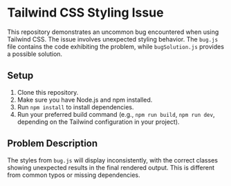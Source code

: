# Tailwind CSS Styling Issue

This repository demonstrates an uncommon bug encountered when using Tailwind CSS.  The issue involves unexpected styling behavior.  The `bug.js` file contains the code exhibiting the problem, while `bugSolution.js` provides a possible solution.

## Setup

1.  Clone this repository.
2.  Make sure you have Node.js and npm installed.
3.  Run `npm install` to install dependencies.
4.  Run your preferred build command (e.g., `npm run build`, `npm run dev`, depending on the Tailwind configuration in your project). 

## Problem Description

The styles from `bug.js` will display inconsistently, with the correct classes showing unexpected results in the final rendered output. This is different from common typos or missing dependencies.